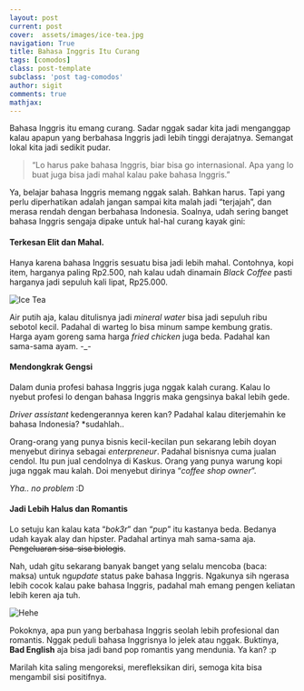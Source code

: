 ```yaml
---
layout: post
current: post
cover:  assets/images/ice-tea.jpg
navigation: True
title: Bahasa Inggris Itu Curang
tags: [comodos]
class: post-template
subclass: 'post tag-comodos'
author: sigit
comments: true
mathjax:
---
```


Bahasa Inggris itu emang curang. Sadar nggak sadar kita jadi menganggap kalau apapun yang berbahasa Inggris jadi lebih tinggi derajatnya. Semangat lokal kita jadi sedikit pudar.

> “Lo harus pake bahasa Inggris, biar bisa go internasional. Apa yang lo buat juga bisa jadi mahal kalau pake bahasa Inggris.”

Ya, belajar bahasa Inggris memang nggak salah. Bahkan harus. Tapi yang perlu diperhatikan adalah jangan sampai kita malah jadi “terjajah”, dan merasa rendah dengan berbahasa Indonesia. Soalnya, udah sering banget bahasa Inggris sengaja dipake untuk hal-hal curang kayak gini:

#### Terkesan Elit dan Mahal.

Hanya karena bahasa Inggris sesuatu bisa jadi lebih mahal.
Contohnya, kopi item, harganya paling Rp2.500, nah kalau udah dinamain *Black Coffee* pasti harganya jadi sepuluh kali lipat, Rp25.000.

![Ice Tea](https://obs.line-scdn.net/0hmH3NHjPvMmcONxytAO1NMDdhMQg9WyFkagFjeV5ZbFMqVyAwMFgoAXljb1B3AXU5YAN-CSNybVN3D3ZhNAQ/w644)

Air putih aja, kalau ditulisnya jadi *mineral water* bisa jadi sepuluh ribu sebotol kecil. Padahal di warteg lo bisa minum sampe kembung gratis. Harga ayam goreng sama harga *fried chicken* juga beda. Padahal kan sama-sama ayam. -_-

#### Mendongkrak Gengsi

Dalam dunia profesi bahasa Inggris juga nggak kalah curang. Kalau lo nyebut profesi lo dengan bahasa Inggris maka gengsinya bakal lebih gede.

*Driver assistant* kedengerannya keren kan? Padahal kalau diterjemahin ke bahasa Indonesia? *sudahlah..

Orang-orang yang punya bisnis kecil-kecilan pun sekarang lebih doyan menyebut dirinya sebagai *enterpreneur*. Padahal bisnisnya cuma jualan cendol. Itu pun jual cendolnya di Kaskus. Orang yang punya warung kopi juga nggak mau kalah. Doi menyebut dirinya “*coffee shop owner*”.

*Yha.. no problem* :D

#### Jadi Lebih Halus dan Romantis

Lo setuju kan kalau kata “*bok3r*” dan “*pup*” itu kastanya beda. Bedanya udah kayak alay dan hipster. Padahal artinya mah sama-sama aja. ~~Pengeluaran sisa-sisa biologis~~.

Nah, udah gitu sekarang banyak banget yang selalu mencoba (baca: maksa) untuk ng*update* status pake bahasa Inggris. Ngakunya sih ngerasa lebih cocok kalau pake bahasa Inggris, padahal mah emang pengen keliatan lebih keren aja tuh.

![Hehe](https://cdn-images-1.medium.com/max/1000/0*R9A0FVXe-SmfcUV6.jpg)

Pokoknya, apa pun yang berbahasa Inggris seolah lebih profesional dan romantis. Nggak peduli bahasa Inggrisnya lo jelek atau nggak. Buktinya, **Bad English** aja bisa jadi band pop romantis yang mendunia. Ya kan? :p

Marilah kita saling mengoreksi, merefleksikan diri, semoga kita bisa mengambil sisi positifnya.